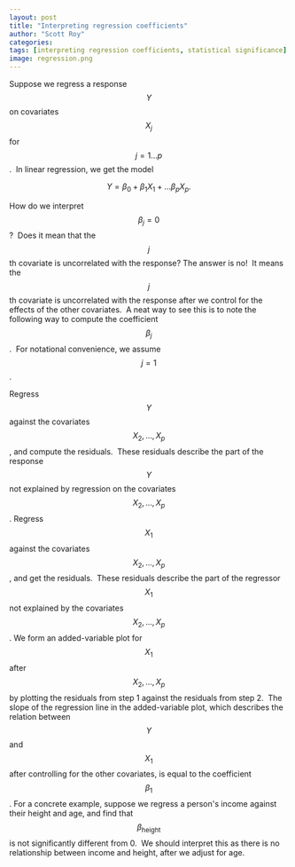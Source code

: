 ```yaml
---
layout: post
title: "Interpreting regression coefficients"
author: "Scott Roy"
categories:
tags: [interpreting regression coefficients, statistical significance]
image: regression.png
---
```


Suppose we regress a response $$Y$$ on covariates $$X_j$$ for $$j = 1 \ldots p$$.  In linear regression, we get the model

$$Y = \beta_0 + \beta_1 X_1 + \ldots \beta_p X_p.$$

How do we interpret $$\beta_j = 0$$?  Does it mean that the $$j$$th covariate is uncorrelated with the response? The answer is no!  It means the $$j$$th covariate is uncorrelated with the response after we control for the effects of the other covariates.  A neat way to see this is to note the following way to compute the coefficient $$\beta_j$$.  For notational convenience, we assume $$j = 1$$.

Regress $$Y$$ against the covariates $$X_2, \ldots, X_p$$, and compute the residuals.  These residuals describe the part of the response $$Y$$ not explained by regression on the covariates $$X_2, \ldots, X_p$$ .
Regress $$X_1$$ against the covariates $$X_2, \ldots, X_p$$, and get the residuals.  These residuals describe the part of the regressor $$X_1$$ not explained by the covariates $$X_2, \ldots, X_p$$.
We form an added-variable plot for $$X_1$$ after $$X_2, \ldots, X_p$$ by plotting the residuals from step 1 against the residuals from step 2.  The slope of the regression line in the added-variable plot, which describes the relation between $$Y$$ and $$X_1$$ after controlling for the other covariates, is equal to the coefficient $$\beta_1$$.
For a concrete example, suppose we regress a person's income against their height and age, and find that $$\beta_{\text{height}}$$ is not significantly different from 0.  We should interpret this as there is no relationship between income and height, after we adjust for age.
